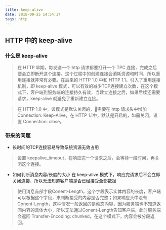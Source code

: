 ```yaml
---
title: keep-alive
date: 2018-09-25 14:54:17
tags: http
---
```


## HTTP 中的 keep-alive

<!-- more -->

### 什么是 keep-alive
> 在 HTTP 早期，每发送一个 http 请求都要打开一个 TPC 连接，完成之后便会立即断开这个连接。这个过程中的创建连接会消耗资源和时间，所以重用连接就非常有必要。在后来的 HTTP 1.0 中和 HTTP 1.1，引入了重用连接机制，即 keep-alive 模式，可以有效的减少TCP连接建立次数，在这个模式下，客户端到服务端的连接持久有效，当建立连接之后，如果后续还需要请求，keep-alive 就避免了重新建立连接。

> 在 HTTP 1.0 中，该模式是默认关闭的，需要在 http 请求头中增加 Connection: Keep-Alive，在 HTTP 1.1中，默认是开启的，如需关闭，设置 Connection: close。

### 带来的问题
* 长时间的TCP连接容易导致系统资源无效占用
> 设置 keepalive_timeout，在响应完一个请求之后，会等待一段时间，再关闭这个连接。

* 如何判断消息内容/长度的大小
在 keep-alive 模式下，响应完请求后不会立即关闭连接，所以无法知道客户端是否已经接受全部数据

> 使用消息首部字段Conent-Length，这个字段表示实体内容的长度，客户端可以根据这个字段，来判断接受的内容是否完整；如果响应头中没有Conent-Length，这种情况一般返回的是动态内容，因为服务端也不知道返回内容的具体大小，所以无法通过Conent-Length告知客户端，此时服务端会返回 Transfer-Encoding: chunked，在这个模式下，内容会被分段返回。

